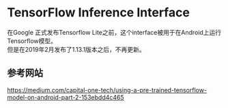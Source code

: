 # TensorFlow Inference Interface
在Google 正式发布Tensorflow Lite之前，这个interface被用于在Android上运行Tensorflow模型。  
但是在2019年2月发布了1.13.1版本之后，不再更新。
## 参考网站
https://medium.com/capital-one-tech/using-a-pre-trained-tensorflow-model-on-android-part-2-153ebdd4c465
